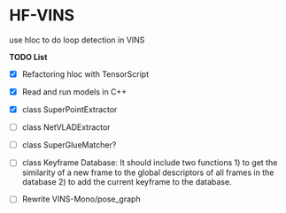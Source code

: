 # HF-VINS
use hloc to do loop detection in VINS

**TODO List**

- [x] Refactoring hloc with TensorScript
- [x] Read and run models in C++
- [x] class SuperPointExtractor
- [ ] class NetVLADExtractor
- [ ] class SuperGlueMatcher?
- [ ] class Keyframe Database: It should include two functions 1) to get the similarity of a new frame to the global descriptors of all frames in the database 2) to add the current keyframe to the database.
- [ ] Rewrite VINS-Mono/pose_graph

